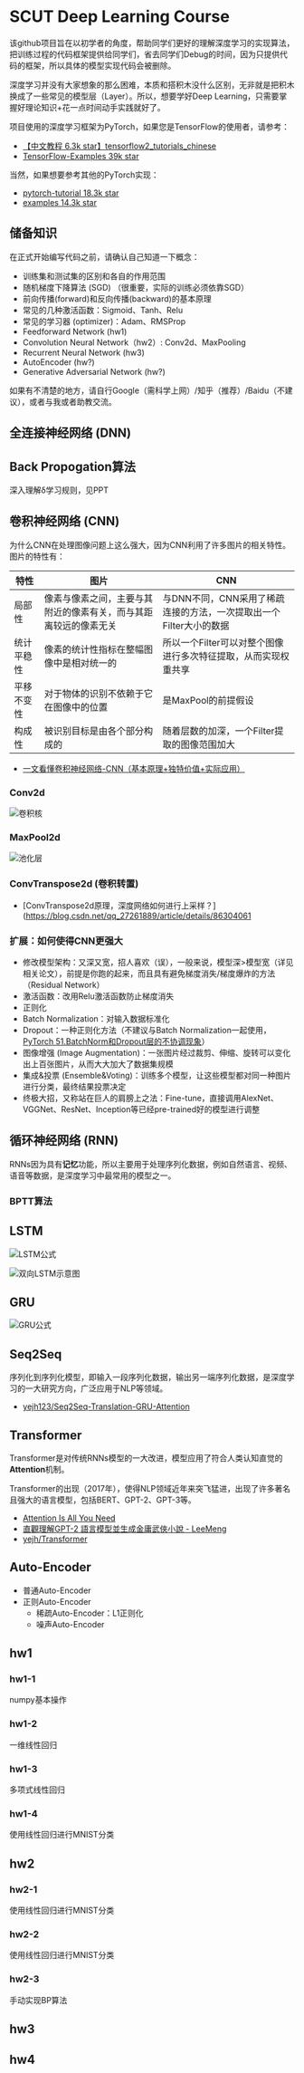 # SCUT Deep Learning Course 
该github项目旨在以初学者的角度，帮助同学们更好的理解深度学习的实现算法，把训练过程的代码框架提供给同学们，省去同学们Debug的时间，因为只提供代码的框架，所以具体的模型实现代码会被删除。

深度学习并没有大家想象的那么困难，本质和搭积木没什么区别，无非就是把积木换成了一些常见的模型层（Layer）。所以，想要学好Deep Learning，只需要掌握好理论知识+花一点时间动手实践就好了。

项目使用的深度学习框架为PyTorch，如果您是TensorFlow的使用者，请参考：

- [【中文教程 6.3k star】tensorflow2_tutorials_chinese](https://github.com/czy36mengfei/tensorflow2_tutorials_chinese)
- [TensorFlow-Examples 39k star](https://github.com/aymericdamien/TensorFlow-Examples)

当然，如果想要参考其他的PyTorch实现：
- [pytorch-tutorial 18.3k star](https://github.com/yunjey/pytorch-tutorial)
- [examples 14.3k star](https://github.com/pytorch/examples)


## 储备知识
在正式开始编写代码之前，请确认自己知道一下概念：

 - 训练集和测试集的区别和各自的作用范围
 - 随机梯度下降算法 (SGD) （很重要，实际的训练必须依靠SGD）
 - 前向传播(forward)和反向传播(backward)的基本原理
 - 常见的几种激活函数：Sigmoid、Tanh、Relu
 - 常见的学习器 (optimizer)：Adam、RMSProp
 - Feedforward Network (hw1)
 - Convolution Neural Network（hw2）: Conv2d、MaxPooling
 - Recurrent Neural Network (hw3)
 - AutoEncoder (hw?)
 - Generative Adversarial Network (hw?)
 
 
如果有不清楚的地方，请自行Google（需科学上网）/知乎（推荐）/Baidu（不建议），或者与我或者助教交流。


## 全连接神经网络 (DNN)


## Back Propogation算法
深入理解δ学习规则，见PPT


## 卷积神经网络 (CNN)
为什么CNN在处理图像问题上这么强大，因为CNN利用了许多图片的相关特性。图片的特性有：

| 特性 | 图片 | CNN |
|  ----  | ---- | ---- |
| 局部性 | 像素与像素之间，主要与其附近的像素有关，而与其距离较远的像素无关 | 与DNN不同，CNN采用了稀疏连接的方法，一次提取出一个Filter大小的数据 |
| 统计平稳性 | 像素的统计性指标在整幅图像中是相对统一的 | 所以一个Filter可以对整个图像进行多次特征提取，从而实现权重共享 |
| 平移不变性 | 对于物体的识别不依赖于它在图像中的位置 | 是MaxPool的前提假设 |
| 构成性 | 被识别目标是由各个部分构成的 | 随着层数的加深，一个Filter提取的图像范围加大 |

- [一文看懂卷积神经网络-CNN（基本原理+独特价值+实际应用）](https://medium.com/@pkqiang49/%E4%B8%80%E6%96%87%E7%9C%8B%E6%87%82%E5%8D%B7%E7%A7%AF%E7%A5%9E%E7%BB%8F%E7%BD%91%E7%BB%9C-cnn-%E5%9F%BA%E6%9C%AC%E5%8E%9F%E7%90%86-%E7%8B%AC%E7%89%B9%E4%BB%B7%E5%80%BC-%E5%AE%9E%E9%99%85%E5%BA%94%E7%94%A8-6047fb2add35)

### Conv2d

![卷积核](https://miro.medium.com/max/658/0*sxpi42l2IIpS2vuJ.gif)

### MaxPool2d

![池化层](https://miro.medium.com/max/875/0*JjtDg7FAhjQOrld-.gif)

### ConvTranspose2d (卷积转置)

 - [ConvTranspose2d原理，深度网络如何进行上采样？](https://blog.csdn.net/qq_27261889/article/details/86304061



### 扩展：如何使得CNN更强大
 - 修改模型架构：又深又宽，招人喜欢（误），一般来说，模型深>模型宽（详见相关论文），前提是你跑的起来，而且具有避免梯度消失/梯度爆炸的方法（Residual Network）
 - 激活函数：改用Relu激活函数防止梯度消失
 - 正则化
  - Batch Normalization：对输入数据标准化
  - Dropout：一种正则化方法（不建议与Batch Normalization一起使用，[PyTorch 51.BatchNorm和Dropout层的不协调现象](https://zhuanlan.zhihu.com/p/199521441)）
 - 图像增强 (Image Augmentation)：一张图片经过裁剪、伸缩、旋转可以变化出上百张图片，从而大大加大了数据集规模
 - 集成&投票 (Ensemble&Voting)：训练多个模型，让这些模型都对同一种图片进行分类，最终结果投票决定
 - 终极大招，又称站在巨人的肩膀上之法：Fine-tune，直接调用AlexNet、VGGNet、ResNet、Inception等已经pre-trained好的模型进行调整


## 循环神经网络 (RNN)

RNNs因为具有**记忆**功能，所以主要用于处理序列化数据，例如自然语言、视频、语音等数据，是深度学习中最常用的模型之一。

### BPTT算法

## LSTM
![LSTM公式](https://github.com/yejh123/scut-dl-course/blob/main/RNN/LSTM.png)

![双向LSTM示意图](https://github.com/yejh123/scut-dl-course/blob/main/RNN/double%20LSTM.jpg)

## GRU
![GRU公式](https://github.com/yejh123/scut-dl-course/blob/main/RNN/GRU.png)

## Seq2Seq 
序列化到序列化模型，即输入一段序列化数据，输出另一端序列化数据，是深度学习的一大研究方向，广泛应用于NLP等领域。

 - [yejh123/Seq2Seq-Translation-GRU-Attention](https://github.com/yejh123/Seq2Seq-Translation-GRU-Attention/tree/main)

## Transformer
Transformer是对传统RNNs模型的一大改进，模型应用了符合人类认知直觉的**Attention**机制。

Transformer的出现（2017年），使得NLP领域近年来突飞猛进，出现了许多著名且强大的语言模型，包括BERT、GPT-2、GPT-3等。

 - [Attention Is All You Need](https://arxiv.org/abs/1706.03762) 
 - [直觀理解GPT-2 語言模型並生成金庸武俠小說 - LeeMeng](https://leemeng.tw/gpt2-language-model-generate-chinese-jing-yong-novels.html)
 - [yejh/Transformer](https://github.com/yejh123/Transformer)
 
## Auto-Encoder
 - 普通Auto-Encoder
 - 正则Auto-Encoder
   - 稀疏Auto-Encoder：L1正则化
   - 噪声Auto-Encoder


## hw1

### hw1-1
numpy基本操作

### hw1-2
一维线性回归

### hw1-3
多项式线性回归

### hw1-4
使用线性回归进行MNIST分类


## hw2

### hw2-1
使用线性回归进行MNIST分类

### hw2-2
使用线性回归进行MNIST分类

### hw2-3
手动实现BP算法


## hw3


## hw4









